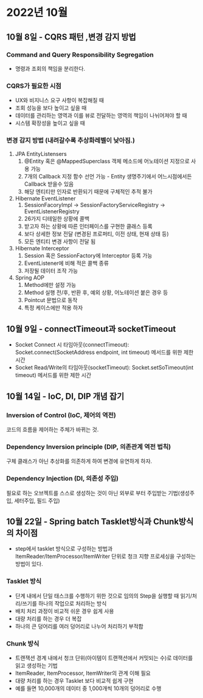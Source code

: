 # 2022년 10월
## 10월 8일 - CQRS 패턴 ,변경 감지 방법
### Command and Query Responsibility Segregation
- 명령과 조회의 책임을 분리한다.
### CQRS가 필요한 시점
- UX와 비지니스 요구 사항이 복잡해질 때
- 조회 성능을 보다 높이고 싶을 때
- 데이터를 관리하는 영역과 이를 뷰로 전달하는 영역의 책임이 나뉘어져야 할 때
- 시스템 확장성을 높이고 싶을 때
### 변경 감지 방법 (내려갈수록 추상화레벨이 낮아짐.)
1. JPA EntityListensers
   1. @Entity 혹은 @MappedSuperclass 객체 메소드에 어노테이션 지정으로 사용 가능
   2. 7개의 Callback 지정 함수 선언 가능 - Entity 생명주기에서 어느시점에서든 Callback 받을수 있음
   3. 해당 엔티티만 인자로 반환되기 때문에 구체적인 추적 불가
2. Hibernate EventListener
   1. SessionFacoryImpl -> SessionFactoryServiceRegistry -> EventListenerRegistry
   2. 26가지 디테일한 상황에 콜백
   3. 받고자 하는 상황에 따른 인터페이스를 구현한 클래스 등록
   4. 보다 상세한 정보 전달 (변경된 프로퍼티, 이전 상태, 현재 상태 등)
   5. 모든 엔티티 변경 사항이 전달 됨
3. Hibernate Interceptor
   1. Session 혹은 SessionFactory에 Interceptor 등록 가능
   2. EventListener에 비해 적은 콜백 종류
   3. 저장될 데이터 조작 가능
4. Spring AOP
   1. Method에만 설정 가능
   2. Method 실행 전/후, 반환 후, 예외 상황, 어노테이션 붙은 경우 등
   3. Pointcut 문법으로 동작
   4. 특정 케이스에만 적용 하자

## 10월 9일 - connectTimeout과 socketTimeout
- Socket Connect 시 타임아웃(connectTimeout): Socket.connect(SocketAddress endpoint, int timeout) 메서드를 위한 제한 시간
- Socket Read/Write의 타임아웃(socketTimeout): Socket.setSoTimeout(int timeout) 메서드를 위한 제한 시간

## 10월 14일 - IoC, DI, DIP 개념 잡기

### Inversion of Control (IoC, 제어의 역전)
코드의 흐름을 제어하는 주체가 바뀌는 것.
### Dependency Inversion principle (DIP, 의존관계 역전 법칙)
구체 클래스가 아닌 추상화를 의존하게 하여 변경에 유연하게 하자.
### Dependency Injection (DI, 의존성 주입)
필요로 하는 오브젝트를 스스로 생성하는 것이 아닌 외부로 부터 주입받는 기법(생성주입, 세터주입, 필드 주입)

## 10월 22일 - Spring batch Tasklet방식과 Chunk방식의 차이점
- step에서 tasklet 방식으로 구성하는 방법과 ItemReader/ItemProcessor/ItemWriter 단위로 청크 지향 프로세싱을 구성하는 방법이 있다.

### Tasklet 방식
- 단계 내에서 단일 태스크를 수행하기 위한 것으로 임의의 Step을 실행할 때 읽기/처리/쓰기를 하나의 작업으로 처리하는 방식
- 배치 처리 과정이 비교적 쉬운 경우 쉽게 사용
- 대량 처리를 하는 경우 더 복잡
- 하나의 큰 덩어리를 여러 덩어리로 나누어 처리하기 부적합

### Chunk 방식
- 트랜잭션 경계 내에서 청크 단위(아이템이 트랜잭션에서 커밋되는 수)로 데이터를 읽고 생성하는 기법
- ItemReader, ItemProcessor, ItemWriter의 관계 이해 필요
- 대량 처리를 하는 경우 Tasklet 보다 비교적 쉽게 구현
- 예를 들면 10,000개의 데이터 중 1,000개씩 10개의 덩어리로 수행